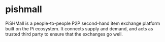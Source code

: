 # pishmall
PiSHMall is a people-to-people P2P second-hand item exchange platform built on the Pi ecosystem. It connects supply and demand, and acts as trusted third party to ensure that the exchanges go well.
